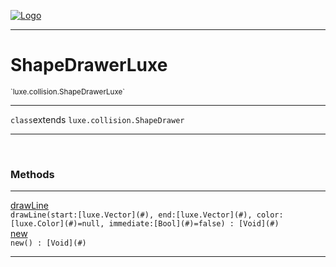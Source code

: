 
[![Logo](../../../images/logo.png)](../../../api/index.html)

---



<h1>ShapeDrawerLuxe</h1>
<small>`luxe.collision.ShapeDrawerLuxe`</small>



---

`class`extends <code><span>luxe.collision.ShapeDrawer</span></code>

---

&nbsp;
&nbsp;







<h3>Methods</h3> <hr/><span class="method apipage">
            <a name="drawLine"><a class="lift" href="#drawLine">drawLine</a></a> <div class="clear"></div><code class="signature apipage">drawLine(start:[luxe.Vector](#)<span></span>, end:[luxe.Vector](#)<span></span>, color:[luxe.Color](#)<span>=null</span>, immediate:[Bool](#)<span>=false</span>) : [Void](#)</code><br/><span class="small_desc_flat"></span>
        </span>
    <span class="method apipage">
            <a name="new"><a class="lift" href="#new">new</a></a> <div class="clear"></div><code class="signature apipage">new() : [Void](#)</code><br/><span class="small_desc_flat"></span>
        </span>
    





---

&nbsp;
&nbsp;
&nbsp;
&nbsp;